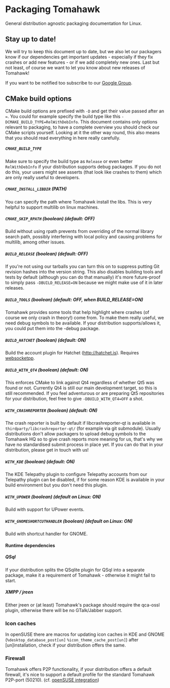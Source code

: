 # Packaging Tomahawk

General distribution agnostic packaging documentation for Linux.

## Stay up to date!

We will try to keep this document up to date, but we also let our packagers know if our dependencies get important updates - especially if they fix crashes or add new features - or if we add completely new ones. Last but not least, of course we want to let you know about new releases of Tomahawk!

If you want to be notified too subscribe to our [Google Group](https://groups.google.com/forum/#!forum/tomahawk-packagers).

## CMake build options

CMake build options are prefixed with ```-D``` and get their value passed after an ```=```.
You could for example specify the build type like this ```-DCMAKE_BUILD_TYPE=RelWithDebInfo```.
This document contains only options relevant to packaging, to have a complete overview you should check our CMake scripts yourself. Looking at it the other way round, this also means that you should read everything in here really carefully.


##### ```CMAKE_BUILD_TYPE```

Make sure to specify the build type as ```Release``` or even better ```RelWithDebInfo``` if your distribution supports debug packages. If you do not do this, your users might see asserts (that look like crashes to them) which are only really useful to developers.

##### ```CMAKE_INSTALL_LIBDIR``` (PATH)

You can specify the path where Tomahawk install the libs. This is very helpful to support multilib on linux machines. 

##### ```CMAKE_SKIP_RPATH``` (boolean) (default: OFF)

Build without using rpath prevents from overriding of the normal library search path, possibly interfering with local policy and causing problems for multilib, among other issues.

##### ```BUILD_RELEASE``` (boolean) (default: OFF)

If you're not using our tarballs you can turn this on to suppress putting Git revision hashes into the version string. This also disables building tools and tests by default (although you can do that manually) it's more future-proof to simply pass ```-DBUILD_RELEASE=ON``` because we might make use of it in later releases.

##### ```BUILD_TOOLS``` (boolean) (default: OFF, when BUILD_RELEASE=ON)

Tomahawk provides some tools that help highlight where crashes (of course we only crash in theory!) come from. To make them really useful, we need debug symbols to be available. If your distribution supports/allows it, you could put them into the -debug package.

##### ```BUILD_HATCHET``` (boolean) (default: ON)

Build the account plugin for Hatchet (http://hatchet.is). Requires [websocketpp](https://github.com/zaphoyd/websocketpp).

##### ```BUILD_WITH_QT4``` (boolean) (default: ON)

This enforces CMake to link against Qt4 regardless of whether Qt5 was found or not. Currently Qt4 is still our main development target, so this is still recommended. If you feel adventurous or are preparing Qt5 repositories for your distribution, feel free to give ```-DBUILD_WITH_QT4=OFF``` a shot.

##### ```WITH_CRASHREPORTER``` (boolean) (default: ON)

The crash reporter is built by default if libcrashreporter-qt is available in ```thirdparty/libcrashreporter-qt/``` (for example via git submodule). Usually distributions don't allow packagers to upload debug symbols to the Tomahawk HQ so to give crash reports more meaning for us, that's why we have no standardised submit process in place yet. If you can do that in your distribution, please get in touch with us!

##### ```WITH_KDE``` (boolean) (default: ON)

The KDE Telepathy plugin to configure Telepathy accounts from our Telepathy plugin can be disabled, if for some reason KDE is available in your build environment but you don't need this plugin.

##### ```WITH_UPOWER``` (boolean) (default on Linux: ON)

Build with support for UPower events.

##### ```WITH_GNOMESHORTCUTHANDLER``` (boolean) (default on Linux: ON)

Build with shortcut handler for GNOME.

#### Runtime dependencies

##### QSql

If your distribution splits the QSqlite plugin for QSql into a separate package, make it a requirement of Tomahawk -  otherwise it might fail to start.

##### XMPP / jreen

Either jreen or (at least) Tomahawk's package should require the qca-ossl plugin, otherwise there will be no GTalk/Jabber support.

### Icon caches

In openSUSE there are macros for updating icon caches in KDE and GNOME (```%desktop_database_post[un]``` ```%icon_theme_cache_post[un]```) after [un]installation, check if your distribution offers the same.

### Firewall

Tomahawk offers P2P functionality, if your distribution offers a default firewall, it's nice to support a default profile for the standard Tomahawk P2P-port (50210). (cf. [openSUSE integration](https://build.opensuse.org/package/view_file/KDE:Extra/tomahawk/tomahawk.SuSEfirewall2?expand=1))

